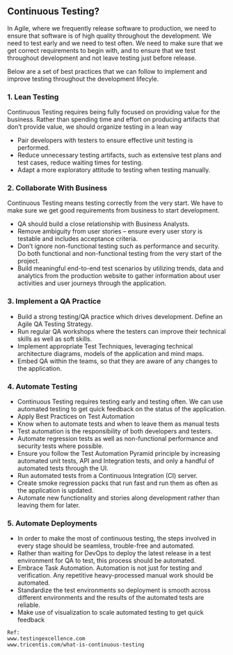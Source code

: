 ## Continuous Testing?
In Agile, where we frequently release software to production, we need to ensure that software is of high quality throughout the development. We need to test early and we need to test often.
We need to make sure that we get correct requirements to begin with, and to ensure that we test throughout development and not leave testing just before release.

Below are a set of best practices that we can follow to implement and improve testing throughout the development lifecyle.

### 1. Lean Testing
Continuous Testing requires being fully focused on providing value for the business. Rather than spending time and effort on producing artifacts that don’t provide value, we should organize testing in a lean way

* Pair developers with testers to ensure effective unit testing is performed.
* Reduce unnecessary testing artifacts, such as extensive test plans and test cases, reduce waiting times for testing.
* Adapt a more exploratory attitude to testing when testing manually.

### 2. Collaborate With Business
Continuous Testing means testing correctly from the very start. We have to make sure we get good requirements from business to start development.

* QA should build a close relationship with Business Analysts.
* Remove ambiguity from user stories – ensure every user story is testable and includes acceptance criteria.
* Don’t ignore non-functional testing such as performance and security. Do both functional and non-functional testing from the very start of the project.
* Build meaningful end-to-end test scenarios by utilizing trends, data and analytics from the production website to gather information about user activities and user journeys through the application.

### 3. Implement a QA Practice
* Build a strong testing/QA practice which drives development. Define an Agile QA Testing Strategy.
* Run regular QA workshops where the testers can improve their technical skills as well as soft skills.
* Implement appropriate Test Techniques, leveraging technical architecture diagrams, models of the application and mind maps.
* Embed QA within the teams, so that they are aware of any changes to the application.

### 4. Automate Testing
* Continuous Testing requires testing early and testing often. We can use automated testing to get quick feedback on the status of the application.
* Apply Best Practices on Test Automation
* Know when to automate tests and when to leave them as manual tests
* Test automation is the responsibility of both developers and testers.
* Automate regression tests as well as non-functional performance and security tests where possible.
* Ensure you follow the Test Automation Pyramid principle by increasing automated unit tests, API and Integration tests, and only a handful of automated tests through the UI.
* Run automated tests from a Continuous Integration (CI) server.
* Create smoke regression packs that run fast and run them as often as the application is updated.
* Automate new functionality and stories along development rather than leaving them for later.

### 5. Automate Deployments
* In order to make the most of continuous testing, the steps involved in every stage should be seamless, trouble-free and automated.
* Rather than waiting for DevOps to deploy the latest release in a test environment for QA to test, this process should be automated.
* Embrace Task Automation. Automation is not just for testing and verification. Any repetitive heavy-processed manual work should be automated.
* Standardize the test environments so deployment is smooth across different environments and the results of the automated tests are reliable.
* Make use of visualization to scale automated testing to get quick feedback


```
Ref: 
www.testingexcellence.com
www.tricentis.com/what-is-continuous-testing
```